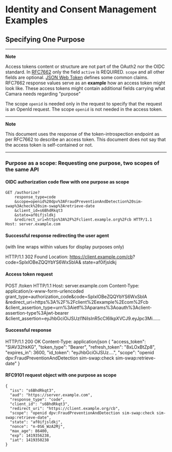 # Identity and Consent Management Examples

## Specifying One Purpose

---
**Note**

Access tokens content or structure are not part of the OAuth2 nor the OIDC standard. In [RFC7662](https://datatracker.ietf.org/doc/html/rfc7662) only the field `active` is REQUIRED.
`scope` and all other fields are optional. [JSON Web Token](https://datatracker.ietf.org/doc/html/rfc7519#section-4.1) defines some common claims.
RFC7662 response values serve as an **example** how an access token might look like. These access tokens might contain additional fields carrying what Camara needs regarding "purpose"

The scope `openid` is needed only in the request to specify that the request is an OpenId request. The scope `openid` is not needed in the access token.

---
**Note**

This document uses the response of the token-introspection endpoint as per RFC7662 to describe an access token.
This document does not say that the access token is self-contained or not.

---

### Purpose as a scope: Requesting one purpose, two scopes of the same API

#### OIDC authorization code flow with one purpose as scope

```
GET /authorize?
    response_type=code
    &scope=openid%20dpv%3AFraudPreventionAndDetection%20sim-swap%3Acheck%20sim-swap%3Aretrieve-date
    &client_id=s6BhdRkqt3
    &state=af0ifjsldkj
    &redirect_uri=https%3A%2F%2Fclient.example.org%2Fcb HTTP/1.1
Host: server.example.com
```
#### Successful response redirecting the user agent 
(with line wraps within values for display purposes only)

HTTP/1.1 302 Found 
Location: https://client.example.com/cb?
code=SplxlOBeZQQYbYS6WxSbIA&
state=af0ifjsldkj

#### Access token request

POST /token HTTP/1.1 
Host: server.example.com 
Content-Type: application/x-www-form-urlencoded 
grant_type=authorization_code&code=SplxlOBeZQQYbYS6WxSbIA
    &redirect_uri=https%3A%2F%2Fclient%2Eexample%2Ecom%2Fcb
    &client_assertion_type=urn%3Aietf%3Aparams%3Aoauth%3Aclient-assertion-type%3Ajwt-bearer
    &client_assertion=eyJhbGciOiJSUzI1NiIsInR5cCI6IkpXVCJ9.eyJpc3Mi......

#### Successful response
HTTP/1.1 200 OK
Content-Type: application/json
{
  "access_token": "SlAV32hkKG",
  "token_type": "Bearer",
  "refresh_token": "8xLOxBtZp8",
  "expires_in": 3600,
  "id_token": "eyJhbGciOiJSUz....",
  "scope": "openid dpv:FraudPreventionAndDetection sim-swap:check sim-swap:retrieve-date"
}
#### RFC9101 request object with one purpose as scope

```
{
  "iss": "s6BhdRkqt3",
  "aud": "https://server.example.com",
  "response_type": "code",
  "client_id": "s6BhdRkqt3",
  "redirect_uri": "https://client.example.org/cb",
  "scope": "openid dpv:FraudPreventionAndDetection sim-swap:check sim-swap:retrieve-date",
  "state": "af0ifjsldkj",
  "nonce": "n-0S6_WzA2Mj",
  "max_age": 86400,
  "exp": 1419356238,
  "iat": 1419350238
}
```






